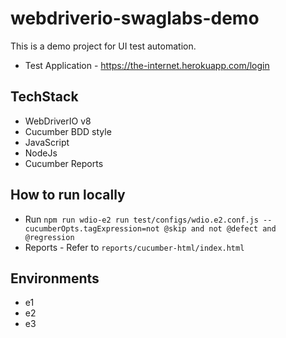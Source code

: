 # webdriverio-swaglabs-demo

This is a demo project for UI test automation. 

- Test Application - https://the-internet.herokuapp.com/login

## TechStack
- WebDriverIO v8
- Cucumber BDD style
- JavaScript
- NodeJs
- Cucumber Reports

## How to run locally
- Run `npm run wdio-e2 run test/configs/wdio.e2.conf.js --cucumberOpts.tagExpression=not @skip and not @defect and @regression`
- Reports - Refer to `reports/cucumber-html/index.html`

## Environments
- e1
- e2
- e3